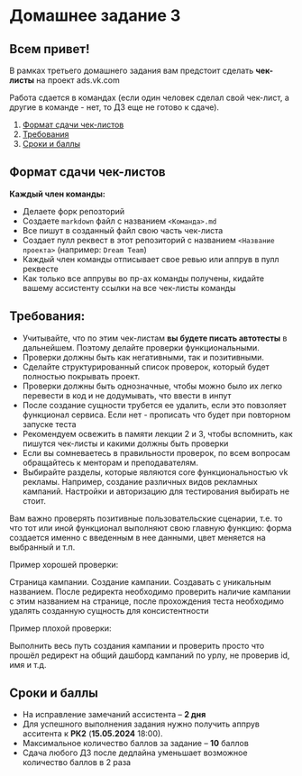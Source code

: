# Домашнее задание 3

## Всем привет!

В рамках третьего домашнего задания вам предстоит сделать **чек-листы** на проект ads.vk.com

Работа сдается в командах (если один человек сделал свой чек-лист, а другие в команде - нет, то ДЗ еще не готово к сдаче). 

1. [Формат сдачи чек-листов](#формат-сдачи-чек-листов)
2. [Требования](#требования)
3. [Сроки и баллы](#сроки-и-баллы)

## Формат сдачи чек-листов

**Каждый член команды:**
- Делаете форк репозторий
- Создаете `markdown` файл с названием `<Команда>.md`
- Все пишут в созданный файл свою часть чек-листа  
- Создает пулл реквест в этот репозиторий с названием `<Название проекта>` (например: `Dream Team`)
- Каждый член команды отписывает свое ревью или аппрув в пулл реквесте
- Как только все аппрувы во пр-ах команды получены, кидайте вашему ассистенту ссылки на все чек-листы команды

## Требования:
 - Учитывайте, что по этим чек-листам **вы будете писать автотесты** в дальнейшем. Поэтому делайте проверки функциональными.
 - Проверки должны быть как негативными, так и позитивными.
 - Сделайте структурированный список проверок, который будет полностью покрывать проект.
 - Проверки должны быть однозначные, чтобы можно было их легко перевести в код и не додумывать, что ввести в инпут
 - После создание сущности трубется ее удалить, если это повзоляет функционал сервиса. Если нет - прописать что будет при повторном запуске теста
 - Рекомендуем освежить в памяти лекции 2 и 3, чтобы вспомнить, как пишутся чек-листы и какими должны быть проверки
 - Если вы сомневаетесь в правильности проверок, по всем вопросам обращайтесь к менторам и преподавателям.
 - Выбирайте разделы, которые являются core функциональностью vk рекламы. Например, создание различных видов рекламных кампаний. Настройки и авторизацию для тестирования выбирать не стоит.  

Вам важно проверять позитивные пользовательские сценарии, т.е. то что тот или иной функционал выполняют свою главную функцию: форма создается именно с введенным в нее данными, цвет меняется на выбранный и т.п.

Пример хорошей проверки:

Страница кампании. Создание кампании. Создавать c уникальным названием.
После редиректа необходимо проверить наличие кампании с этим названием на странице, после прохождения теста необходимо удалять созданную сущность для консистентности

Пример плохой проверки:

Выполнить весь путь создания кампании и проверить просто что прошёл редирект на общий дашборд кампаний по урлу, не проверив id, имя и т.д.


## Сроки и баллы
- На исправление замечаний ассистента – **2 дня**
- Для успешного выполнения задания нужно получить аппрув асситента к **РК2** (**15.05.2024** 18:00).
- Максимальное количество баллов за задание – **10** баллов
- Сдача любого ДЗ после дедлайна уменьшает возможное количество баллов в 2 раза
